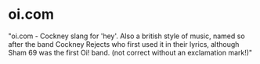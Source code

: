 # oi.com
"oi.com - Cockney slang for 'hey'. Also a british style of music, named so after the band Cockney Rejects who first used it in their lyrics, although Sham 69 was the first Oi! band. (not correct without an exclamation mark!)"
